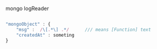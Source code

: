 mongo logReader

````javascript

"mongoObject" : {
	"msg" :  /\[.*\] .*/      /// means [Function] text
	"createdAt" : someting
}

````
